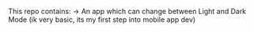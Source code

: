 This repo contains:
-> An app which can change between Light and Dark Mode (ik very basic, its my first step into mobile app dev)
